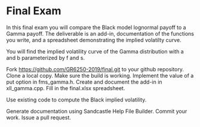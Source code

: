 # Final Exam

In this final exam you will compare the Black model lognormal payoff to a Gamma payoff.
The deliverable is an add-in, documentation of the functions you write, and a spreadsheet demonstrating the implied volatilty curve.



You will find the implied volatility curve of the Gamma distribution with a and b parameterized by f and s.

Fork https://github.com/GR6250-2019/final.git to your github repository.
Clone a local copy.
Make sure the build is working.
Implement the value of a put option in fms_gamma.h.
Create and document the add-in in xll_gamma.cpp.
Fill in the final.xlsx spreadsheet.

Use existing code to compute the Black implied volatility.

Generate documentation using Sandcastle Help File Builder.
Commit your work.
Issue a pull request.

